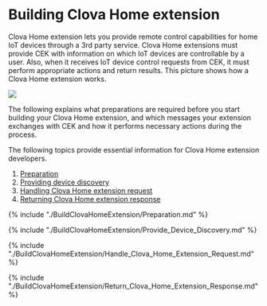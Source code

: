 # Building Clova Home extension

Clova Home extension lets you provide remote control capabilities for home IoT devices through a 3rd party service. Clova Home extensions must provide CEK with information on which IoT devices are controllable by a user. Also, when it receives IoT device control requests from CEK, it must perform appropriate actions and return results. This picture shows how a Clova Home extension works.

![](/CEK/Resources/Images/CEK_Clova_Home_Extension_Operation_Structure.png)

The following explains what preparations are required before you start building your Clova Home extension, and which messages your extension exchanges with CEK and how it performs necessary actions during the process.

The following topics provide essential information for Clova Home extension developers.

1. [Preparation](#Preparation)
2. [Providing device discovery](#ProvideDeviceDiscovery)
3. [Handling Clova Home extension request](#HandleClovaHomeExtensionRequest)
4. [Returning Clova Home extension response](#ReturnClovaHomeExtensionResponse)

{% include "./BuildClovaHomeExtension/Preparation.md" %}

{% include "./BuildClovaHomeExtension/Provide_Device_Discovery.md" %}

{% include "./BuildClovaHomeExtension/Handle_Clova_Home_Extension_Request.md" %}

{% include "./BuildClovaHomeExtension/Return_Clova_Home_Extension_Response.md" %}